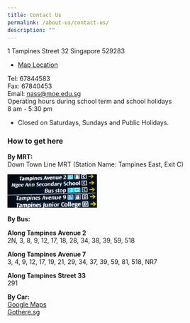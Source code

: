 ```yaml
---
title: Contact Us
permalink: /about-us/contact-us/
description: ""
---
```

1 Tampines Street 32 Singapore 529283  

- [Map Location](https://www.google.com/maps/place/Ngee+Ann+Secondary+School/@1.3540477,103.9558598,18z/data=!4m2!3m1!1s0x0:0xb306dfd8338628a6)


Tel: 67844583  <br>
Fax: 67840453 <br>
Email: nass@moe.edu.sg  <br>
Operating hours during school term and school holidays  
8 am - 5:30 pm   
  * Closed on Saturdays, Sundays and Public Holidays.

### How to get here

  
**By MRT:**  <br>
Down Town Line MRT (Station Name: Tampines East, Exit C)

<img src="/images/MRT%20Exit%20C.jpg" style="width:40%">

**By Bus:**  
  
**Along Tampines Avenue 2**  <br>
2N, 3, 8, 9, 12, 17, 18, 28, 34, 38, 39, 59, 518  
  
**Along Tampines Avenue 7**  <br>
3, 4, 9, 12, 17, 19, 21, 29, 34, 37, 39, 59, 81, 518, NR7  
  
**Along Tampines Street 33**  <br>
291  
  
**By Car:**  <br>
[Google Maps](https://www.google.com/maps/place/Ngee+Ann+Secondary+School/@1.3540477,103.9558598,18z/data=!4m2!3m1!1s0x0:0xb306dfd8338628a6)  <br>
[Gothere.sg](http://gothere.sg/maps#q:ngee%20ann%20secondary%20school)